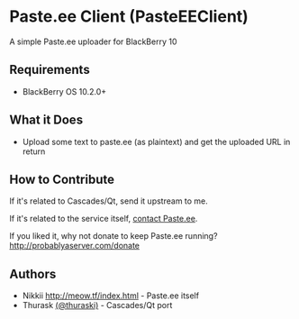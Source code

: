 Paste.ee Client (PasteEEClient)
==========
A simple Paste.ee uploader for BlackBerry 10

## Requirements
* BlackBerry OS 10.2.0+

## What it Does
* Upload some text to paste.ee (as plaintext) and get the uploaded URL in return

## How to Contribute
If it's related to Cascades/Qt, send it upstream to me.

If it's related to the service itself, [contact Paste.ee](mailto:contact@paste.ee).

If you liked it, why not donate to keep Paste.ee running? http://probablyaserver.com/donate

## Authors
* Nikkii http://meow.tf/index.html - Paste.ee itself
* Thurask [(@thuraski)](http://www.twitter.com/thuraski) - Cascades/Qt port
